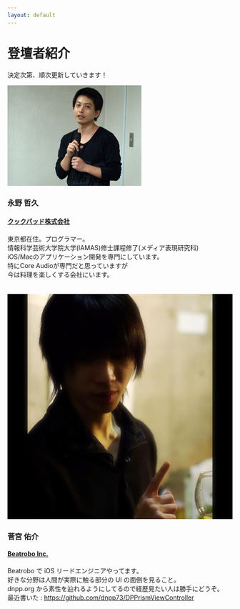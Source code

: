 ```yaml
---
layout: default
---
```


# 登壇者紹介

決定次第、順次更新していきます！

<section class="speaker">
  <img src="./images/nagano.jpg">
  <div class="profile">
    <hgroup>
      <h3>永野 哲久</h3>
      <h4><a href="http://info.cookpad.com/">クックパッド株式会社</a></h4>
    </hgroup>
    <p>
      東京都在住。プログラマー。<br />
      情報科学芸術大学院大学(IAMAS)修士課程修了(メディア表現研究科)<br />
      iOS/Macのアプリケーション開発を専門にしています。<br />
      特にCore Audioが専門だと思っていますが<br />
      今は料理を楽しくする会社にいます。
    </p>
  </div>
</section>

<div class="clear-fix"></div>
　

<section class="speaker">
  <img src="./images/sugamiya.jpg">
  <div class="profile">
    <hgroup>
      <h3>菅宮 佑介</h3>
      <h4><a href="https://www.beatrobo.com/">Beatrobo Inc.</a></h4>
    </hgroup>
    <p>
      Beatrobo で iOS リードエンジニアやってます。<br />
      好きな分野は人間が実際に触る部分の UI の面倒を見ること。<br />
      dnpp.org から素性を辿れるようにしてるので経歴見たい人は勝手にどうぞ。<br />
      最近書いた : <a href="https://github.com/dnpp73/DPPrismViewController">https://github.com/dnpp73/DPPrismViewController</a>
    </p>
  </div>
</section>

<div class="clear-fix"></div>
　

